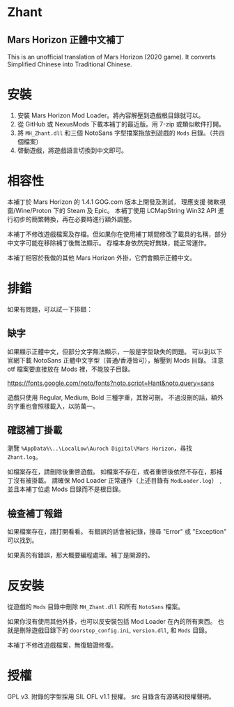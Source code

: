 # Zhant #
## Mars Horizon 正體中文補丁 ##

This is an unofficial translation of Mars Horizon (2020 game).
It converts Simplified Chinese into Traditional Chinese.


# 安裝 #

1. 安裝 Mars Horizon Mod Loader。將內容解壓到遊戲根目錄就可以。
2. 從 GitHub 或 NexusMods 下載本補丁的最近版。用 7-zip 或類似軟件打開。
3. 將 `MH_Zhant.dll` 和三個 NotoSans 字型擋案拖放到遊戲的 `Mods` 目錄。（共四個檔案）
4. 啓動遊戲，將遊戲語言切換到中文即可。


# 相容性 #

本補丁於 Mars Horizon 的 1.4.1 GOG.com 版本上開發及測試，
理應支援 微軟視窗/Wine/Proton 下的 Steam 及 Epic。
本補丁使用 LCMapString Win32 API 進行初步的簡繁轉換，再在必要時進行額外調整。

本補丁不修改遊戲檔案及存檔。但如果你在使用補丁期間修改了載具的名稱，部分中文字可能在移除補丁後無法顯示。
存檔本身依然完好無缺，能正常運作。

本補丁相容於我做的其他 Mars Horizon 外掛，它們會顯示正體中文。


# 排錯 #

如果有問題，可以試一下排錯：

## 缺字 ##

如果顯示正體中文，但部分文字無法顯示，一般是字型缺失的問題。
可以到以下官網下載 NotoSans 正體中文字型（普通/香港皆可），解壓到 Mods 目錄。
注意 otf 檔案要直接放在 Mods 裡，不能放子目錄。

https://fonts.google.com/noto/fonts?noto.script=Hant&noto.query=sans

遊戲只使用 Regular, Medium, Bold 三種字重，其餘可刪。
不過沒刪的話，額外的字重也會照樣載入，以防萬一。


## 確認補丁掛載 ##

瀏覽 `%AppData%\..\LocalLow\Auroch Digital\Mars Horizon`，尋找 `Zhant.log`。

如檔案存在，請刪除後重啓遊戲。
如檔案不存在，或者重啓後依然不存在，那補丁沒有被掛載。
請確保 Mod Loader 正常運作（上述目錄有 `ModLoader.log`）﹐並且本補丁位處 Mods 目錄而不是根目錄。

## 檢查補丁報錯 ##

如果檔案存在，請打開看看。
有錯誤的話會被紀錄，搜尋 "Error" 或 "Exception" 可以找到。

如果真的有錯誤，那大概要編程處理。補丁是開源的。


# 反安裝 #

從遊戲的 `Mods` 目錄中刪除 `MH_Zhant.dll` 和所有 `NotoSans` 檔案。

如果你沒有使用其他外掛，也可以反安裝包括 Mod Loader 在內的所有東西。
也就是刪除遊戲目錄下的 `doorstop_config.ini`, `version.dll`, 和 `Mods` 目錄。

本補丁不修改遊戲檔案，無復驗證修復。


# 授權 #

GPL v3.  附錄的字型採用 SIL OFL v1.1 授權。
src 目錄含有源碼和授權聲明。
